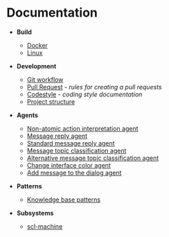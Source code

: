 # Documentation

- **Build**
    * [Docker](build/docker-build.md)
    * [Linux](build/linux-build.md)
   
- **Development**
    * [Git workflow](dev/git-workflow.md)
    * [Pull Request](dev/pr.md) - *rules for creating a pull requests*
    * [Codestyle](dev/codestyle.md) - *coding style documentation*
    * [Project structure](dev/project_structure.md)
    
- **Agents**
    * [Non-atomic action interpretation agent](agents/nonAtomicActionInterpretationAgent.md)
    * [Message reply agent](agents/messageReplyAgent.md)
    * [Standard message reply agent](agents/standardMessageReplyAgent.md)
    * [Message topic classification agent](agents/messageTopicClassificationAgent.md)
    * [Alternative message topic classification agent](agents/alternativeMessageTopicClassificationAgent.md)
    * [Change interface color agent](agents/changeInterfaceColorAgent.md)
    * [Add message to the dialog agent](agents/addMessageToTheDialogAgent.md)

- **Patterns**
    * [Knowledge base patterns](patterns/kb-patterns.md)

- **Subsystems**
    * [scl-machine](subsystems/scl-machine.md)
